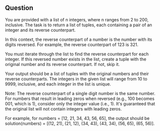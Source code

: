## Question

You are provided with a list of n integers, where n ranges from 2 to 200, inclusive. The task is to return a list of tuples, each containing a pair of an integer and its reverse counterpart.

In this context, the reverse counterpart of a number is the number with its digits reversed. For example, the reverse counterpart of 123 is 321.

You must iterate through the list to find the reverse counterpart for each integer. If this reversed number exists in the list, create a tuple with the original number and its reverse counterpart. If not, skip it.

Your output should be a list of tuples with the original numbers and their reverse counterparts. The integers in the given list will range from 10 to 9999, inclusive, and each integer in the list is unique.

Note: The reverse counterpart of a single digit number is the same number. For numbers that result in leading zeros when reversed (e.g., 100 becomes 001, which is 1), consider only the integer value (i.e., 1). It's guaranteed that the original list will not contain integers with leading zeros.

For example, for numbers = [12, 21, 34, 43, 56, 65], the output should be solution(numbers) = [(12, 21), (21, 12), (34, 43), (43, 34), (56, 65), (65, 56)].
